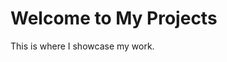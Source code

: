 <!DOCTYPE html>
<html>
<head>
    <title>My Projects</title>
</head>
<body>
    <h1>Welcome to My Projects</h1>
    <p>This is where I showcase my work.</p>
</body>
</html>
